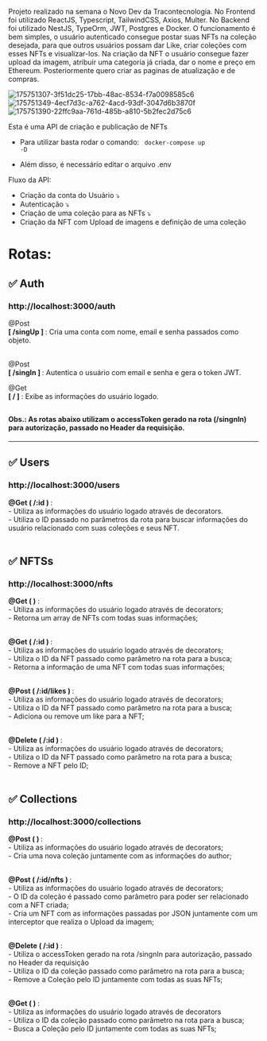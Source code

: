 Projeto realizado na semana o Novo Dev da Tracontecnologia.
No Frontend foi utilizado ReactJS, Typescript, TailwindCSS, Axios, Multer. 
No Backend foi utilizado NestJS, TypeOrm, JWT, Postgres e Docker. 
O funcionamento é bem simples, o usuário autenticado consegue postar suas NFTs na coleção desejada, para que outros usuários possam dar Like, criar coleções com esses NFTs e visualizar-los.
Na criação da NFT o usuário consegue fazer upload da imagem, atribuir uma categoria já criada, dar o nome e preço em Ethereum.
Posteriormente quero criar as paginas de atualização e de compras.

![175751307-3f51dc25-17bb-48ac-8534-f7a0098585c6](https://user-images.githubusercontent.com/66275588/178032789-0c9ae79d-24a6-4a81-ad0c-45c7d9ed1e8e.png)
![175751349-4ecf7d3c-a762-4acd-93df-3047d6b3870f](https://user-images.githubusercontent.com/66275588/178032793-880a5cff-068a-4187-beab-6376cde0d068.png)
![175751390-22ffc9aa-761d-485b-a810-5b2fec2d75c6](https://user-images.githubusercontent.com/66275588/178032802-82ec1b17-5751-447d-8ecb-b752b08e0f19.png)

Esta é uma API de criação e publicação de NFTs

* Para utilizar basta rodar o comando:
<code> docker-compose up -D</code>

* Além disso, é necessário editar o arquivo .env

Fluxo da API: <br>
  * Criação da conta do Usuário :arrow_heading_down:
  * Autenticação :arrow_heading_down:
  * Criação de uma coleção para as NFTs :arrow_heading_down:
  * Criação da NFT com Upload de imagens e definição de uma coleção

# Rotas:
## :white_check_mark: Auth 
 <h3>http://localhost:3000/auth</h3>
  @Post <br>
    <b> [ /singUp ] </b> : Cria uma conta com nome, email e senha passados como objeto.<br><br>
    
  @Post <br>
    <b>[ /singIn ] </b>: Autentica o usuário com email e senha e gera o token JWT.<br>
    
  @Get <br>
    <b>[ / ] </b>: Exibe as informações do usuário logado.</br>

## <h4> Obs.: As rotas abaixo utilizam o accessToken gerado na rota (/singnIn) para autorização, passado no Header da requisição.</h4>

<hr/>

## :white_check_mark: Users
<h3>http://localhost:3000/users</h3>
  <b> @Get ( /:id ) </b> : <br>
        - Utiliza as informações do usuário logado através de decorators. <br>
        - Utiliza o ID passado no parâmetros da rota para buscar informações do usuário relacionado com suas coleções e seus NFT. <br><br>

## :white_check_mark: NFTSs
<h3>http://localhost:3000/nfts</h3>
 <b> @Get ( ) </b> : <br>
        - Utiliza as informações do usuário logado através de decorators;<br>
        - Retorna um array de NFTs com todas suas informações;<br><br>
   
 <b> @Get ( /:id ) </b> : <br>
        - Utiliza as informações do usuário logado através de decorators;<br>
        - Utiliza o ID da NFT passado como parâmetro na rota para a busca;<br>
        - Retorna a informação de uma NFT com todas suas informações;<br><br>
  
 <b> @Post ( /:id/likes ) </b> : <br>
        - Utiliza as informações do usuário logado através de decorators;<br>
        - Utiliza o ID da NFT passado como parâmetro na rota para a busca;<br>
        - Adiciona ou remove um like para a NFT;<br><br>
         
 <b> @Delete ( /:id ) </b> : <br>
        - Utiliza as informações do usuário logado através de decorators;<br>
        - Utiliza o ID da NFT passado como parâmetro na rota para a busca;<br>
        - Remove a NFT pelo ID;<br><br>
         
## :white_check_mark: Collections     
<h3>http://localhost:3000/collections</h3>
 <b> @Post ( ) </b> : <br>
        - Utiliza as informações do usuário logado através de decorators;<br>
        - Cria uma nova coleção juntamente com as informações do author;<br><br>

 <b> @Post ( /:id/nfts ) </b> : <br>
        - Utiliza as informações do usuário logado através de decorators;<br>
        - O ID da coleção é passado como parâmetro para poder ser relacionado com a NFT criada;<br>
        - Cria um NFT com as informações passadas por JSON juntamente com um interceptor que realiza o Upload da imagem;<br><br>
           
 <b> @Delete ( /:id ) </b> : <br>
        - Utiliza o accessToken gerado na rota /singnIn para autorização, passado no Header da requisição<br>
        -  Utiliza o ID da coleção passado como parâmetro na rota para a busca;<br>
        -  Remove a Coleção pelo ID juntamente com todas as suas NFTs;<br><br>
        
 <b> @Get ( ) </b> : <br>
        - Utiliza as informações do usuário logado através de decorators<br>
        - Utiliza o ID da coleção passado como parâmetro na rota para a busca;<br>
        - Busca a Coleção pelo ID juntamente com todas as suas NFTs;<br><br>

